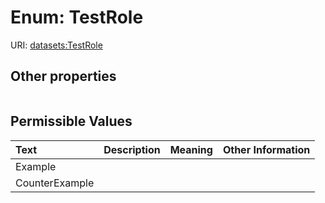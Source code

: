 
# Enum: TestRole




URI: [datasets:TestRole](https://w3id.org/linkml/manifesto/TestRole)


## Other properties

|  |  |  |
| --- | --- | --- |

## Permissible Values

| Text | Description | Meaning | Other Information |
| :--- | :---: | :---: | ---: |
| Example |  |  |  |
| CounterExample |  |  |  |

